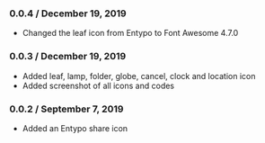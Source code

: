 ### 0.0.4 / December 19, 2019
* Changed the leaf icon from Entypo to Font Awesome 4.7.0

### 0.0.3 / December 19, 2019
* Added leaf, lamp, folder, globe, cancel, clock and location icon
* Added screenshot of all icons and codes

### 0.0.2 / September 7, 2019
* Added an Entypo share icon